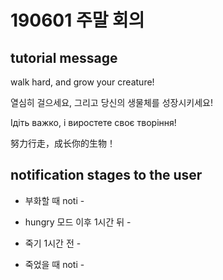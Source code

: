 # 190601 주말 회의

## tutorial message

walk hard, and grow your creature!

열심히 걸으세요, 그리고 당신의 생물체를 성장시키세요!

Ідіть важко, і виростете своє творіння!

努力行走，成长你的生物！



## notification stages to the user

- 부화할 때 noti - 

- hungry 모드 이후 1시간 뒤 - 

- 죽기 1시간 전 - 

- 죽었을 때 noti - 

